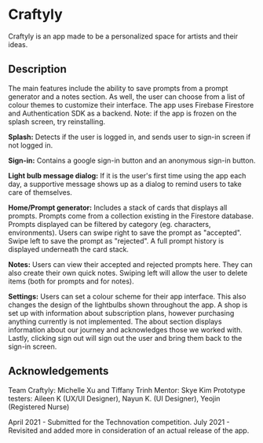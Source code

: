 # Craftyly

Craftyly is an app made to be a personalized space for artists and their ideas.

## Description
The main features include the ability to save prompts from a prompt generator and a notes section.
As well, the user can choose from a list of colour themes to customize their interface.
The app uses Firebase Firestore and Authentication SDK as a backend.
Note: if the app is frozen on the splash screen, try reinstalling.

**Splash:**
Detects if the user is logged in, and sends user to sign-in screen if not logged in.

**Sign-in:**
Contains a google sign-in button and an anonymous sign-in button. 

**Light bulb message dialog:**
If it is the user's first time using the app each day, a supportive message shows up
 as a dialog to remind users to take care of themselves.

**Home/Prompt generator:**
Includes a stack of cards that displays all prompts. Prompts come from a collection existing in
 the Firestore database. Prompts displayed can be filtered by category (eg. characters, environments).
  Users can swipe right to save the prompt as "accepted". Swipe left to save the prompt as "rejected". 
  A full prompt history is displayed underneath the card stack.

**Notes:**
Users can view their accepted and rejected prompts here. They can also create their own quick notes. 
Swiping left will allow the user to delete items (both for prompts and for notes).

**Settings:**
Users can set a colour scheme for their app interface. This also changes 
the design of the lightbulbs shown throughout the app.
A shop is set up with information about subscription plans, however purchasing anything 
currently is not implemented.
The about section displays information about our journey and acknowledges those we worked with.
Lastly, clicking sign out will sign out the user and bring them back to the sign-in screen.
 

## Acknowledgements

Team Craftyly: Michelle Xu and Tiffany Trinh
Mentor: Skye Kim
Prototype testers: Aileen K (UX/UI Designer), Nayun K. (UI Designer), Yeojin (Registered Nurse)

April 2021 - Submitted for the Technovation competition.
July 2021 - Revisited and added more in consideration of an actual release of the app.
